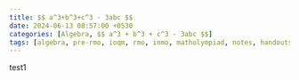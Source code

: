 ```yaml
---
title: $$ a^3+b^3+c^3 - 3abc $$
date: 2024-06-13 08:57:00 +0530
categories: [Algebra, $$ a^3 + b^3 + c^3 - 3abc $$]
tags: [algebra, pre-rmo, ioqm, rmo, inmo, matholympiad, notes, handouts, lecturenotes]
---
```


test1